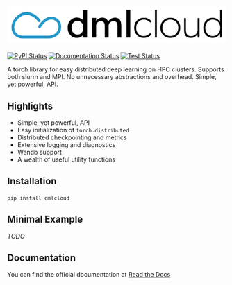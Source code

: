 ![Dmlcloud Logo](./misc/logo/dmlcloud_color.png)
---------------
[![PyPI Status](https://img.shields.io/pypi/v/dmlcloud)](https://pypi.org/project/dmlcloud/)
[![Documentation Status](https://readthedocs.org/projects/dmlcloud/badge/?version=latest)](https://dmlcloud.readthedocs.io/en/latest/?badge=latest)
[![Test Status](https://img.shields.io/github/actions/workflow/status/sehoffmann/dmlcloud/run_tests.yml?label=tests&logo=github)](https://github.com/sehoffmann/dmlcloud/actions/workflows/run_tests.yml)

A torch library for easy distributed deep learning on HPC clusters. Supports both slurm and MPI. No unnecessary abstractions and overhead. Simple, yet powerful, API.

## Highlights
- Simple, yet powerful, API
- Easy initialization of `torch.distributed`
- Distributed checkpointing and metrics
- Extensive logging and diagnostics
- Wandb support
- A wealth of useful utility functions

## Installation
```
pip install dmlcloud
```

## Minimal Example
*TODO*

## Documentation

You can find the official documentation at [Read the Docs](https://dmlcloud.readthedocs.io/en/latest/)


